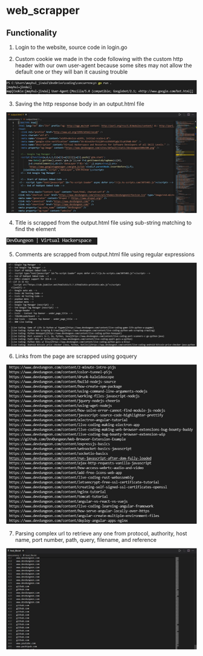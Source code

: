# **web_scrapper**

## Functionality

1. Login to the website, source code in login.go 
   
2. Custom cookie we made in the code following with the custom http header with our own user-agent because some sites may not allow the default one or they will ban it causing trouble
  
![](./../img/1.jpg)

3. Saving the http response body in an output.html file

![](./../img/5.jpg)

4. Title is scrapped from the output.html file using sub-string matching to find the element

![](./../img/2.jpg)

5. Comments are scrapped from output.html file using regular expressions

![](./../img/3.jpg)

6. Links from the page are scrapped using goquery

![](./../img/4.jpg)

7. Parsing complex url to retrieve any one from protocol, authority, host name, port number, path, query, filename, and reference

![](./../img/6.jpg)
